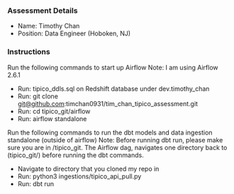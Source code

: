 ### Assessment Details
- Name: Timothy Chan
- Position: Data Engineer (Hoboken, NJ)

### Instructions
Run the following commands to start up Airflow
Note: I am using Airflow 2.6.1
- Run: tipico_ddls.sql on Redshift database under dev.timothy_chan
- Run: git clone git@github.com:timchan0931/tim_chan_tipico_assessment.git
- Run: cd tipico_git/airflow
- Run: airflow standalone

Run the following commands to run the dbt models and data ingestion standalone (outside of airflow)
Note: Before running dbt run, please make sure you are in /tipico_git.  The Airflow dag, navigates one directory back to (tipico_git/) before running the dbt commands.
- Navigate to directory that you cloned my repo in
- Run: python3 ingestions/tipico_api_pull.py
- Run: dbt run
